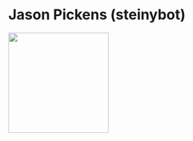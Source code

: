 # Jason Pickens (steinybot)

<img height=200 align="center" src="https://github-readme-stats-git-master-steinybots-projects.vercel.app/api?username=steinybot&theme=algolia&show_icons=true&exclude_repo=github-readme-stats" />
